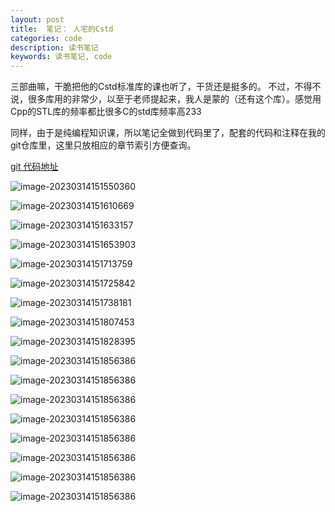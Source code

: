 ```yaml
---
layout: post
title:  笔记： 人宅的Cstd
categories: code
description: 读书笔记
keywords: 读书笔记, code
---
```







三部曲嘛，干脆把他的Cstd标准库的课也听了，干货还是挺多的。 不过，不得不说，很多库用的非常少，以至于老师提起来，我人是蒙的（还有这个库）。感觉用Cpp的STL库的频率都比很多C的std库频率高233


同样，由于是纯编程知识课，所以笔记全做到代码里了，配套的代码和注释在我的git仓库里，这里只放相应的章节索引方便查询。

[git 代码地址](https://github.com/U201613306/learnfrom_renzhai_cstd)





![image-20230314151550360](https://github.com/U201613306/U201613306.github.io/blob/master/images/image-20230314151550360.png)

![image-20230314151610669](C:\Users\xue\AppData\Roaming\Typora\typora-user-images\image-20230314151610669.png)

![image-20230314151633157](https://github.com/U201613306/U201613306.github.io/blob/master/images/image-20230314151610669.png)

![image-20230314151653903](C:\Users\xue\AppData\Roaming\Typora\typora-user-images\image-20230314151653903.png)

![image-20230314151713759](https://github.com/U201613306/U201613306.github.io/blob/master/images/cstd/image-20230314151633157.png)

![image-20230314151725842](C:\Users\xue\AppData\Roaming\Typora\typora-user-images\image-20230314151725842.png)

![image-20230314151738181](https://github.com/U201613306/U201613306.github.io/blob/master/images/image-20230314151653903.png)

![image-20230314151807453](C:\Users\xue\AppData\Roaming\Typora\typora-user-images\image-20230314151807453.png)

![image-20230314151828395](https://github.com/U201613306/U201613306.github.io/blob/master/images/image-20230314151713759.png)

![image-20230314151856386](https://github.com/U201613306/U201613306.github.io/blob/master/images/image-20230314151725842.png)

![image-20230314151856386](https://github.com/U201613306/U201613306.github.io/blob/master/images/image-20230314151738181.png)

![image-20230314151856386](https://github.com/U201613306/U201613306.github.io/blob/master/images/image-20230314151807453.png)

![image-20230314151856386](https://github.com/U201613306/U201613306.github.io/blob/master/images/image-20230314151828395.png)

![image-20230314151856386](https://github.com/U201613306/U201613306.github.io/blob/master/images/image-20230314151841350.png)

![image-20230314151856386](https://github.com/U201613306/U201613306.github.io/blob/master/images/image-20230314151856386.png)

![image-20230314151856386](https://github.com/U201613306/U201613306.github.io/blob/master/images/image-20230314151725842.png)

![image-20230314151856386](https://github.com/U201613306/U201613306.github.io/blob/master/images/image-20230314151908075.png)
